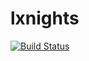 # lxnights

[![Build Status](https://travis-ci.org/aacedo/PlaceandcityLxnights.svg?branch=master)](https://travis-ci.org/aacedo/PlaceandcityLxnights)
